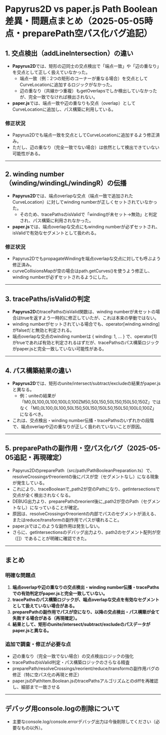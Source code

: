 # Papyrus2D vs paper.js Path Boolean 差異・問題点まとめ（2025-05-05時点・preparePath空パス化バグ追記）

## 1. 交点検出（addLineIntersection）の違い
- **Papyrus2D**では、矩形の辺同士の交点検出で「端点一致」や「辺の重なり」を交点として正しく扱えていなかった。
  - 端点一致（例：2つの矩形のコーナーが重なる場合）を交点としてCurveLocationに追加するロジックがなかった。
  - 辺の重なり（共線かつ重複）もgetOverlapsでしか検出していなかったが、完全一致でなければ検出されない。
- **paper.js**では、端点一致や辺の重なりも交点（overlap）としてCurveLocationに追加し、パス構築に利用している。

### 修正状況
- Papyrus2Dでも端点一致を交点としてCurveLocationに追加するよう修正済み。
- ただし、辺の重なり（完全一致でない場合）は依然として検出できていない可能性がある。

---

## 2. winding number（winding/windingL/windingR）の伝播
- **Papyrus2D**では、端点overlapな交点（端点一致で追加されたCurveLocation）に対してwinding numberが正しくセットされていなかった。
  - そのため、tracePathsのisValidで「windingが未セット→無効」と判定され、パス構築に利用されなかった。
- **paper.js**では、端点overlapな交点にもwinding numberが必ずセットされ、isValidで有効なセグメントとして扱われる。

### 修正状況
- Papyrus2DでもpropagateWindingを端点overlapな交点に対しても呼ぶよう修正済み。
- curveCollisionsMapが空の場合はpath.getCurves()を使うよう修正し、winding numberが必ずセットされるようにした。

---

## 3. tracePaths/isValidの判定
- **Papyrus2D**のtracePathsのisValid関数は、winding numberが未セットの場合はtrueを返すよう一時的に修正していたが、これは本来の挙動ではない。
- winding numberがセットされている場合でも、operator[winding.winding]がfalseだと無効と判定される。
- 端点overlapな交点のwinding numberは { winding: 1, ... } で、operator[1]がtrueであれば有効と判定されるはずだが、tracePathsのパス構築ロジックがpaper.jsと完全一致していない可能性がある。

---

## 4. パス構築結果の違い
- **Papyrus2D**では、矩形のunite/intersect/subtract/excludeの結果がpaper.jsと異なる。
  - 例：uniteの結果が「M0,0L100,0L100,100L0,100ZM50,50L150,50L150,150L50,150Z」ではなく「M0,0L100,0L100,50L150,50L150,150L50,150L50,100L0,100Z」になるべき。
- これは、交点検出・winding number伝播・tracePathsのいずれかの段階で、端点overlapや辺の重なりが正しく扱われていないことが原因。

---

## 5. preparePathの副作用・空パス化バグ（2025-05-05追記・再現確定）
- Papyrus2DのpreparePath（src/path/PathBooleanPreparation.ts）で、resolveCrossingsやreorientの後にパスが空（セグメントなし）になる現象が発生している。
- これにより、traceBooleanで_path2が空のPathになり、getIntersectionsで交点が全く検出されなくなる。
- DEBUG出力より、preparePathのreorient後に_path2が空のPath（セグメントなし）になっていることが確定。
- 原因は、resolveCrossingsやreorientの内部でパスのセグメントが消える、またはreduce/transformの副作用でパスが壊れること。
- paper.jsではこのような副作用は発生しない。
- さらに、getIntersectionsのデバッグ出力より、path2のセグメント配列が空（[]）であることが明確に確認できた。

---

## まとめ

### 明確な問題点
1. **端点overlapや辺の重なりの交点検出・winding number伝播・tracePathsでの有効判定がpaper.jsと完全一致していない。**
2. **tracePathsのパス構築ロジックが、端点overlapな交点を有効なセグメントとして扱えていない場合がある。**
3. **preparePathの副作用でパスが空になり、以降の交点検出・パス構築が全て失敗する場合がある（再現確定）。**
4. **結果として、矩形のunite/intersect/subtract/excludeのパスデータがpaper.jsと異なる。**

### 追加で調査・修正が必要な点
- 辺の重なり（完全一致でない場合）の交点検出ロジックの強化
- tracePathsのisValid判定・パス構築ロジックのさらなる精査
- preparePath/resolveCrossings/reorient/reduce/transformの副作用バグの修正（特に空パス化の再現と修正）
- paper.jsのPathItem.Boolean.jsのtracePathsアルゴリズムとのdiffを再確認し、細部まで一致させる

---

## デバッグ用console.logの削除について
- 主要なconsole.log/console.errorデバッグ出力は今後削除してください（必要なもの以外）。